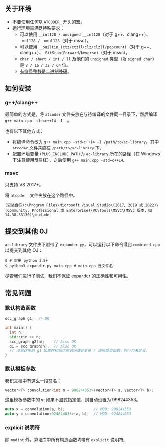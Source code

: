 ## 关于环境

-   不要使用任何以 `ATCODER_` 开头的宏。
-   运行环境需满足特殊要求：
    -   可以使用 `__int128 / unsigned __int128`（对于 g++、clang++）、`_mul128 / _umul128`（对于 msvc）。
    -   可以使用 `__builtin_(ctz/ctzll/clz/clzll/popcount)`（对于 g++、clang++）、`_BitScan(Forward/Reverse)`（对于 msvc）。
    -   `char / short / int / ll` 及他们的 `unsigned` 类型（及 `signed char`）是 `8 / 16 / 32 / 64` 位。
    -   [有符号整数是二进制补码](https://www.open-std.org/jtc1/sc22/wg21/docs/papers/2018/p0907r0.html)。

## 如何安装

### g++/clang++

最简单的方式是，将 `atcoder` 文件夹放在与待编译的文件同一目录下，然后编译 `g++ main.cpp -std=c++14 -I .`。

也有以下其他方式：

-   将编译命令改为 `g++ main.cpp -std=c++14 -I /path/to/ac-library`，其中 `atcoder` 文件夹应在 `/path/to/ac-library` 下。
-   配置环境变量 `CPLUS_INCLUDE_PATH` 为 `ac-library` 所在的路径（在 Windows 下注意使用反斜杠），之后使用 `g++ main.cpp -std=c++14`。

### msvc

只支持 VS 2017+。

将 `atcoder ` 文件夹放在这个路径中。

`(安装盘符):\Program Files\Microsoft Visual Studio\(2017, 2019 或 2022)\(Community, Professional 或 Enterprise)\VC\Tools\MSVC\(MSVC 版本，如 14.38.33130)\include`

## 提交到其他 OJ

`ac-library` 文件夹下附带了 `expander.py`，可以运行以下命令得到 `combined.cpp` 以提交到其他 OJ：

```shell
$ # 需要 python 3.5+
$ python3 expander.py main.cpp # main.cpp 是文件名
```

尽管我们进行了测试，我们不保证 expander 的正确性和可用性。

## 常见问题

### 默认构造函数

```cpp
scc_graph g1;  // OK

int main() {
  int n;
  std::cin >> n;
  scc_graph g2(n);    // Also OK
  g1 = scc_graph(n);  // Also OK
  // 注意这里的 g1 如果在初始化前访问成员变量 / 调用成员函数，则行为未定义。
}
```

### 默认模板参数

卷积文档中有这么一段签名：

```cpp
vector<T> convolution<int m = 998244353>(vector<T> a, vector<T> b);
```

这里模板参数中的 $m$ 如果不显式指定值，则自动设置为 $998244353$。

```cpp
auto x = convolution(a, b);             // MOD: 998244353
auto y = convolution<924844033>(a, b);  // MOD: 924844033
```

### explicit 说明符

除 `modint` 外，算法库中所有构造函数均带有 `explicit` 说明符。
